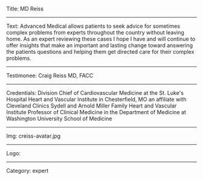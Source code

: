 Title: MD Reiss

----

Text: Advanced Medical allows patients to seek advice for sometimes complex problems from experts throughout the country without leaving home. As an expert reviewing these cases I hope I have and will continue to offer insights that make an important and lasting change toward answering the patients questions and helping them get directed care for their complex problems.

----

Testimonee: Craig Reiss MD, FACC

----

Credentials: Division Chief of Cardiovascular Medicine at the St. Luke's Hospital Heart and Vascular Institute in Chesterfield, MO an affiliate with Cleveland Clinics Sydell and Arnold Miller Family Heart and Vascular Institute Professor of Clinical Medicine in the Department of Medicine at Washington University School of Medicine

----

Img: creiss-avatar.jpg

----

Logo:

----

Category: expert
